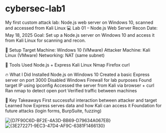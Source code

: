 # cybersec-lab1
My first custom attack lab: Node.js web server on Windows 10, scanned and accessed from Kali Linux
💻 Lab 01 – Node.js Web Server Recon
Date: May 18, 2025
Goal: Set up a Node.js server on Windows 10 and access it from Kali Linux for scanning and recon.

🧱 Setup
Target Machine: Windows 10 (VMware)
Attacker Machine: Kali Linux (VMware)
Networking: NAT (same subnet)

🔧 Tools Used
Node.js + Express
Kali Linux
Nmap
Firefox
curl


🔥 What I Did
Installed Node.js on Windows 10
Created a basic Express server on port 3000
Disabled Windows Firewall for lab purposes
Found target IP using ipconfig
Accessed the server from Kali via browser + curl
Ran nmap to detect open port
Verified traffic between machines

🧠 Key Takeaways
First successful interaction between attacker and target
Learned how Express serves data and how Kali can access it
Foundation for future attacks (login forms, BurpSuite, fuzzing)


![{D7F90C6D-BF2E-4A3D-BB69-D79634A067EB}](https://github.com/user-attachments/assets/517224e7-8c6d-41a9-a06b-104f0b897319)
![{3E272271-9EC3-47D4-AF9C-6381F1466130}](https://github.com/user-attachments/assets/1403a46a-6c1c-4408-85f5-a33dd04083c4)
